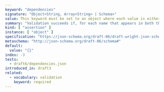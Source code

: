 ```yaml
---
keyword: "dependencies"
signature: "Object<String, Array<String> | Schema>"
value: This keyword must be set to an object where each value is either an array of unique strings or a valid JSON Schema
summary: "Validation succeeds if, for each name that appears in both the instance and as a name within this keyword's value, either every item in the corresponding array is also the name of a property in the instance or the corresponding subschema successfully evaluates against the instance."
kind: [ "assertion" ]
instance: [ "object" ]
specification: "https://json-schema.org/draft-06/draft-wright-json-schema-validation-01#rfc.section.6.21"
metaschema: "http://json-schema.org/draft-06/schema#"
default:
  value: "{}"
index: -3
tests:
  - draft6/dependencies.json
introduced_in: draft3
related:
  - vocabulary: validation
    keyword: required
---
```

